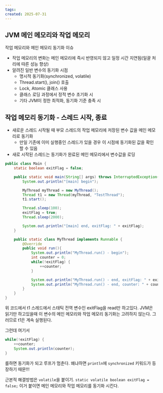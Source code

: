 ```yaml
---
tags: 
created: 2025-07-31
---
```

## JVM 메인 메모리와 작업 메모리
작업 메모리와 메인 메모리 동기화 이슈
- 작업 메모리의 변화는 메인 메모리에 즉시 반영되지 않고 일정 시간 지연됨(일괄 처리에 따른 성능 향상)
- 알려진 일반 변수의 동기화 시점
	- 명시적 동기화(synchronized, volatile)
	- Thread.start(), join() 호출
	- Lock, Atomic 클래스 사용
	- 클래스 로딩 과정에서 정적 변수 초기화 시
	- 기타 JVM이 정한 최적화, 동기화 기준 충족 시

## 작업 메모리 동기화 - 스레드 시작, 종료
- 새로운 스레드 시작될 때 부모 스레드의 작업 메모리에 저장된 변수 값을 메인 메모리로 동기화
	- 만일 기존에 이미 실행중인 스레드가 있을 경우 이 시점에 동기화된 값을 확인 할 수 있음
- 새로 시작된 스레드는 동기화가 완료된 메인 메모리에서 변수값을 로딩

```java
public class Main {
    static boolean exitFlag = false;

    public static void main(String[] args) throws InterruptedException{
        System.out.println("[main] begin");

        MyThread myThread = new MyThread();
        Thread t1 = new Thread(myThread, "TestThread");
        t1.start();

        Thread.sleep(100);
        exitFlag = true;
        Thread.sleep(2000);

        System.out.println("[main] end, exitFlag: " + exitFlag);
    }

    public static class MyThread implements Runnable {
        @Override
        public void run(){
            System.out.println("MyThread.run() - begin");
            int counter = 0;
            while(!exitFlag) {
                ++counter;
            }

            System.out.println("MyThread.run() - end, exitFlag: " + exitFlag);
            System.out.println("MyThread.run() - end, counter: " + counter);
        }
    }
}
```
위 코드에서 t1 스레드에서 스태틱 전역 변수인 exitFlag을 read만 하고있다. JVM은 읽기만 하고있을때 이 변수의 메인 메모리와 작업 메모리 동기화는 고려하지 않는다. 그러므로 t1은 계속 실행된다. 

그런데 여기서 
```java
while(!exitFlag) {
    ++counter;
    System.out.println(counter);
}
```
를하면 동기화가 되고 루프가 멈춘다. 왜냐하면 `println`에 `synchronized` 키워드가 등장하기 때문!!!

근본적 해결방법은 `volatile`을 붙이기. `static volatile boolean exitFlag = false;` 이거 붙이면 메인 메모리와 작업 메모리를 동기화 시킨다.